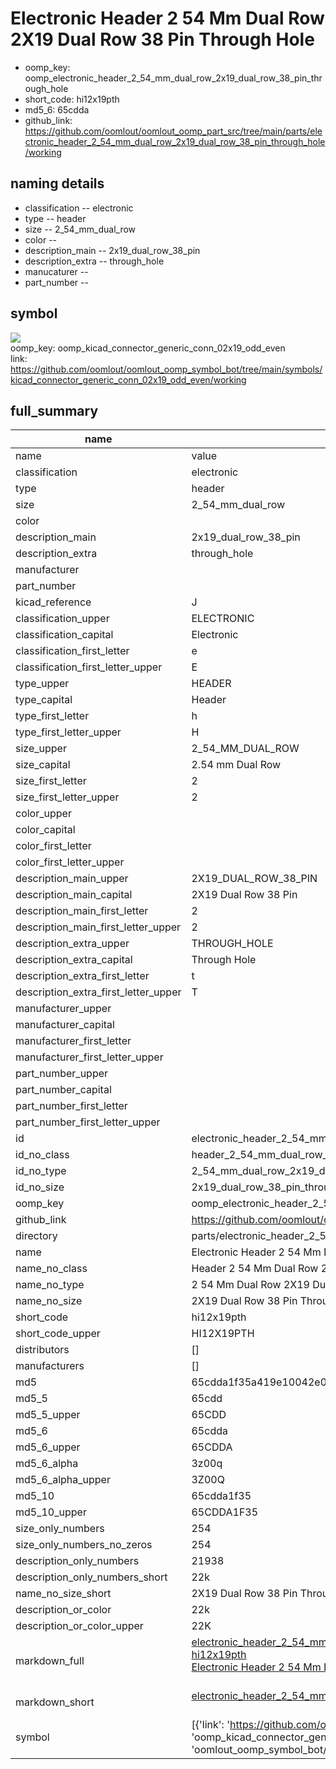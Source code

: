 # Electronic Header 2 54 Mm Dual Row 2X19 Dual Row 38 Pin Through Hole

  
* oomp_key: oomp_electronic_header_2_54_mm_dual_row_2x19_dual_row_38_pin_through_hole 
* short_code: hi12x19pth
* md5_6: 65cdda  
* github_link: https://github.com/oomlout/oomlout_oomp_part_src/tree/main/parts/electronic_header_2_54_mm_dual_row_2x19_dual_row_38_pin_through_hole/working  
## naming details
* classification -- electronic
* type -- header
* size -- 2_54_mm_dual_row
* color -- 
* description_main -- 2x19_dual_row_38_pin
* description_extra -- through_hole
* manucaturer -- 
* part_number -- 



## symbol

![](symbol/{index}/working/working_600.png)  
oomp_key: oomp_kicad_connector_generic_conn_02x19_odd_even  
link: https://github.com/oomlout/oomlout_oomp_symbol_bot/tree/main/symbols/kicad_connector_generic_conn_02x19_odd_even/working  


## full_summary
| name | value | 
| --- | --- | 
| name | value | 
| classification | electronic | 
| type | header | 
| size | 2_54_mm_dual_row | 
| color |  | 
| description_main | 2x19_dual_row_38_pin | 
| description_extra | through_hole | 
| manufacturer |  | 
| part_number |  | 
| kicad_reference | J | 
| classification_upper | ELECTRONIC | 
| classification_capital | Electronic | 
| classification_first_letter | e | 
| classification_first_letter_upper | E | 
| type_upper | HEADER | 
| type_capital | Header | 
| type_first_letter | h | 
| type_first_letter_upper | H | 
| size_upper | 2_54_MM_DUAL_ROW | 
| size_capital | 2.54 mm Dual Row | 
| size_first_letter | 2 | 
| size_first_letter_upper | 2 | 
| color_upper |  | 
| color_capital |  | 
| color_first_letter |  | 
| color_first_letter_upper |  | 
| description_main_upper | 2X19_DUAL_ROW_38_PIN | 
| description_main_capital | 2X19 Dual Row 38 Pin | 
| description_main_first_letter | 2 | 
| description_main_first_letter_upper | 2 | 
| description_extra_upper | THROUGH_HOLE | 
| description_extra_capital | Through Hole | 
| description_extra_first_letter | t | 
| description_extra_first_letter_upper | T | 
| manufacturer_upper |  | 
| manufacturer_capital |  | 
| manufacturer_first_letter |  | 
| manufacturer_first_letter_upper |  | 
| part_number_upper |  | 
| part_number_capital |  | 
| part_number_first_letter |  | 
| part_number_first_letter_upper |  | 
| id | electronic_header_2_54_mm_dual_row_2x19_dual_row_38_pin_through_hole | 
| id_no_class | header_2_54_mm_dual_row_2x19_dual_row_38_pin_through_hole | 
| id_no_type | 2_54_mm_dual_row_2x19_dual_row_38_pin_through_hole | 
| id_no_size | 2x19_dual_row_38_pin_through_hole | 
| oomp_key | oomp_electronic_header_2_54_mm_dual_row_2x19_dual_row_38_pin_through_hole | 
| github_link | https://github.com/oomlout/oomlout_oomp_part_src/tree/main/parts/electronic_header_2_54_mm_dual_row_2x19_dual_row_38_pin_through_hole/working | 
| directory | parts/electronic_header_2_54_mm_dual_row_2x19_dual_row_38_pin_through_hole | 
| name | Electronic Header 2 54 Mm Dual Row 2X19 Dual Row 38 Pin Through Hole | 
| name_no_class | Header 2 54 Mm Dual Row 2X19 Dual Row 38 Pin Through Hole | 
| name_no_type | 2 54 Mm Dual Row 2X19 Dual Row 38 Pin Through Hole | 
| name_no_size | 2X19 Dual Row 38 Pin Through Hole | 
| short_code | hi12x19pth | 
| short_code_upper | HI12X19PTH | 
| distributors | [] | 
| manufacturers | [] | 
| md5 | 65cdda1f35a419e10042e0e76eba9cb1 | 
| md5_5 | 65cdd | 
| md5_5_upper | 65CDD | 
| md5_6 | 65cdda | 
| md5_6_upper | 65CDDA | 
| md5_6_alpha | 3z00q | 
| md5_6_alpha_upper | 3Z00Q | 
| md5_10 | 65cdda1f35 | 
| md5_10_upper | 65CDDA1F35 | 
| size_only_numbers | 254 | 
| size_only_numbers_no_zeros | 254 | 
| description_only_numbers | 21938 | 
| description_only_numbers_short | 22k | 
| name_no_size_short | 2X19 Dual Row 38 Pin Through Hole | 
| description_or_color | 22k | 
| description_or_color_upper | 22K | 
| markdown_full | [electronic_header_2_54_mm_dual_row_2x19_dual_row_38_pin_through_hole](https://github.com/oomlout/oomlout_oomp_part_src/tree/main/parts/electronic_header_2_54_mm_dual_row_2x19_dual_row_38_pin_through_hole/working)<br>[hi12x19pth](https://github.com/oomlout/oomlout_oomp_part_src/tree/main/parts/electronic_header_2_54_mm_dual_row_2x19_dual_row_38_pin_through_hole/working)<br>[Electronic Header 2 54 Mm Dual Row 2X19 Dual Row 38 Pin Through Hole](https://github.com/oomlout/oomlout_oomp_part_src/tree/main/parts/electronic_header_2_54_mm_dual_row_2x19_dual_row_38_pin_through_hole/working)<br><br> | 
| markdown_short | [electronic_header_2_54_mm_dual_row_2x19_dual_row_38_pin_through_hole](https://github.com/oomlout/oomlout_oomp_part_src/tree/main/parts/electronic_header_2_54_mm_dual_row_2x19_dual_row_38_pin_through_hole/working)<br><br> | 
| symbol | [{'link': 'https://github.com/oomlout/oomlout_oomp_symbol_bot/tree/main/symbols/kicad_connector_generic_conn_02x19_odd_even', 'oomp_key': 'oomp_kicad_connector_generic_conn_02x19_odd_even', 'directory': 'oomlout_oomp_symbol_bot/symbols/kicad_connector_generic_conn_02x19_odd_even//working/working.kicad_sym', 'index': 0}] | 
